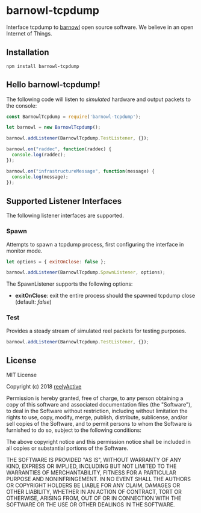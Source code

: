 barnowl-tcpdump
===============

Interface tcpdump to [barnowl](https://github.com/reelyactive/barnowl) open source software.  We believe in an open Internet of Things.


Installation
------------

    npm install barnowl-tcpdump


Hello barnowl-tcpdump!
----------------------

The following code will listen to _simulated_ hardware and output packets to the console:

```javascript
const BarnowlTcpdump = require('barnowl-tcpdump');

let barnowl = new BarnowlTcpdump();

barnowl.addListener(BarnowlTcpdump.TestListener, {});

barnowl.on("raddec", function(raddec) {
  console.log(raddec);
});

barnowl.on("infrastructureMessage", function(message) {
  console.log(message);
});
```

Supported Listener Interfaces
-----------------------------

The following listener interfaces are supported.

### Spawn

Attempts to spawn a tcpdump process, first configuring the interface in monitor mode.

```javascript
let options = { exitOnClose: false };

barnowl.addListener(BarnowlTcpdump.SpawnListener, options);
```

The SpawnListener supports the following options:
- __exitOnClose__: exit the entire process should the spawned tcpdump close (default: _false_)

### Test

Provides a steady stream of simulated reel packets for testing purposes.

```javascript
barnowl.addListener(BarnowlTcpdump.TestListener, {});
```


License
-------

MIT License

Copyright (c) 2018 [reelyActive](https://www.reelyactive.com)

Permission is hereby granted, free of charge, to any person obtaining a copy of this software and associated documentation files (the "Software"), to deal in the Software without restriction, including without limitation the rights to use, copy, modify, merge, publish, distribute, sublicense, and/or sell copies of the Software, and to permit persons to whom the Software is furnished to do so, subject to the following conditions:

The above copyright notice and this permission notice shall be included in all copies or substantial portions of the Software.

THE SOFTWARE IS PROVIDED "AS IS", WITHOUT WARRANTY OF ANY KIND, EXPRESS OR 
IMPLIED, INCLUDING BUT NOT LIMITED TO THE WARRANTIES OF MERCHANTABILITY, 
FITNESS FOR A PARTICULAR PURPOSE AND NONINFRINGEMENT. IN NO EVENT SHALL THE 
AUTHORS OR COPYRIGHT HOLDERS BE LIABLE FOR ANY CLAIM, DAMAGES OR OTHER 
LIABILITY, WHETHER IN AN ACTION OF CONTRACT, TORT OR OTHERWISE, ARISING FROM, 
OUT OF OR IN CONNECTION WITH THE SOFTWARE OR THE USE OR OTHER DEALINGS IN 
THE SOFTWARE.
